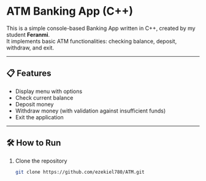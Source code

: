 # ATM Banking App (C++)

This is a simple console-based Banking App written in C++, created by my student **Feranmi**.  
It implements basic ATM functionalities: checking balance, deposit, withdraw, and exit.

---

## 📋 Features

- Display menu with options  
- Check current balance  
- Deposit money  
- Withdraw money (with validation against insufficient funds)  
- Exit the application

---

## 🛠 How to Run

1. Clone the repository  
   ```bash
   git clone https://github.com/ezekiel780/ATM.git
